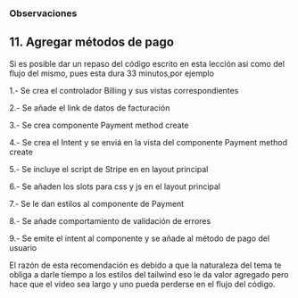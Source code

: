 ### Observaciones 

## 11. Agregar métodos de pago

Si es posible dar un repaso del código escrito en esta lección asi como del flujo del mismo, pues esta dura 33 minutos,por ejemplo

1.- Se crea el controlador Billing y sus vistas correspondientes

2.- Se añade el link de datos de facturación 

3.- Se crea componente  Payment method create

4.- Se crea el Intent y se enviá en la vista del componente Payment method create 

5.- Se incluye el script de Stripe en en layout principal

6.- Se añaden los slots para css y js en el layout principal 

7.- Se le dan estilos al componente de Payment 

8.- Se añade comportamiento de validación de errores 

9.- Se emite el intent al componente y se añade al método de pago del usuario 


El razón de esta recomendación es debido a que la naturaleza del tema te obliga a darle tiempo a los estilos del tailwind
eso le da valor agregado pero hace que el video sea largo y uno pueda perderse en el flujo del código.
